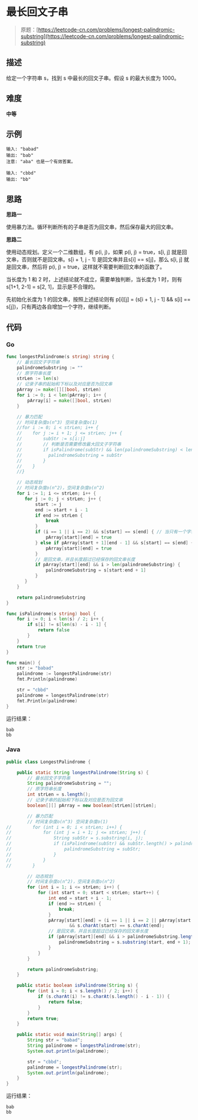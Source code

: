 # 最长回文子串

> 原题：[https://leetcode-cn.com/problems/longest-palindromic-substring](https://leetcode-cn.com/problems/longest-palindromic-substring)

## 描述

给定一个字符串 s，找到 s 中最长的回文子串。假设 s 的最大长度为 1000。

## 难度

**中等**

## 示例

```
输入: "babad"
输出: "bab"
注意: "aba" 也是一个有效答案。
```

```
输入: "cbbd"
输出: "bb"
```

## 思路

**思路一**

使用暴力法。循环判断所有的子串是否为回文串，然后保存最大的回文串。

**思路二**

使用动态规划。定义一个二维数组，有 p(i, j)，如果 p(i, j) = true，s[i, j] 就是回文串，否则就不是回文串。s[i + 1, j - 1] 是回文串并且s[i] == s[j]，那么 s[i, j] 就是回文串，然后将 p(i, j) = true，这样就不需要判断回文串的函数了。

当长度为 1 和 2 时，上述结论就不成立，需要单独判断，当长度为 1 时，则有 s[1+1, 2-1] = s[2, 1]，显示是不合理的。

先初始化长度为 1 的回文串，按照上述结论则有 p\[i\]\[j\] = (s[i + 1, j - 1] && s[i] == s[j])，只有两边各自增加一个字符，继续判断。

## 代码

### Go

```go
func longestPalindrome(s string) string {
    // 最长回文子字符串
    palindromeSubstring := ""
    // 原字符串长度
    strLen := len(s)
    // 记录子串的起始和下标以及对应是否为回文串
    pArray := make([][]bool, strLen)
    for i := 0; i < len(pArray); i++ {
        pArray[i] = make([]bool, strLen)
    }

    // 暴力匹配
    // 时间复杂度o(n^3) 空间复杂度o(1)
    //for i := 0; i < strLen; i++ {
    //    for j := i + 1; j <= strLen; j++ {
    //        subStr := s[i:j]
    //        // 判断是否需要修改最大回文子字符串
    //        if isPalindrome(subStr) && len(palindromeSubstring) < len(subStr) {
    //          palindromeSubstring = subStr
    //        }
    //    }
    //}

    // 动态规划
    // 时间复杂度o(n^2)，空间复杂度o(n^2)
    for i := 1; i <= strLen; i++ {
       for j := 0; j < strLen; j++ {
           start := j
           end := start + i - 1
           if end >= strLen {
               break
           }
           if (i == 1 || i == 2) && s[start] == s[end] { // 当只有一个字符或者两个字符时，直接判断
               pArray[start][end] = true
           } else if pArray[start + 1][end - 1] && s[start] == s[end] { // 如果 s[start-1, end-1] 是回文串并且 s[start] == s[end]
               pArray[start][end] = true
           }
           // 是回文串，并且长度超过已经保存的回文串长度
           if pArray[start][end] && i > len(palindromeSubstring) {
               palindromeSubstring = s[start:end + 1]
           }
       }
    }

    return palindromeSubstring
}

func isPalindrome(s string) bool {
    for i := 0; i < len(s) / 2; i++ {
        if s[i] != s[len(s) - i - 1] {
            return false
        }
    }
    return true
}
```

```go
func main() {
    str := "babad"
    palindrome := longestPalindrome(str)
    fmt.Println(palindrome)

    str = "cbbd"
    palindrome = longestPalindrome(str)
    fmt.Println(palindrome)
}
```

运行结果：

```
bab
bb
```

### Java

```java
public class LongestPalindrome {

    public static String longestPalindrome(String s) {
        // 最长回文子字符串
        String palindromeSubstring = "";
        // 原字符串长度
        int strLen = s.length();
        // 记录子串的起始和下标以及对应是否为回文串
        boolean[][] pArray = new boolean[strLen][strLen];

        // 暴力匹配
        // 时间复杂度o(n^3) 空间复杂度o(1)
//        for (int i = 0; i < strLen; i++) {
//            for (int j = i + 1; j <= strLen; j++) {
//                String subStr = s.substring(i, j);
//                if (isPalindrome(subStr) && subStr.length() > palindromeSubstring.length()) {
//                    palindromeSubstring = subStr;
//                }
//            }
//        }

        // 动态规划
        // 时间复杂度o(n^2)，空间复杂度o(n^2)
        for (int i = 1; i <= strLen; i++) {
            for (int start = 0; start < strLen; start++) {
                int end = start + i - 1;
                if (end >= strLen) {
                    break;
                }
                pArray[start][end] = (i == 1 || i == 2 || pArray[start + 1][end - 1])
                        && s.charAt(start) == s.charAt(end);
                // 是回文串，并且长度超过已经保存的回文串长度
                if (pArray[start][end] && i > palindromeSubstring.length()) {
                    palindromeSubstring = s.substring(start, end + 1);
                }
            }
        }

        return palindromeSubstring;
    }

    public static boolean isPalindrome(String s) {
        for (int i = 0; i < s.length() / 2; i++) {
            if (s.charAt(i) != s.charAt(s.length() - i - 1)) {
                return false;
            }
        }
        return true;
    }

    public static void main(String[] args) {
        String str = "babad";
        String palindrome = longestPalindrome(str);
        System.out.println(palindrome);

        str = "cbbd";
        palindrome = longestPalindrome(str);
        System.out.println(palindrome);
    }
}
```

运行结果：

```
bab
bb
```

